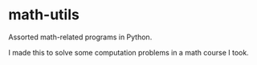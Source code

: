 # math-utils
Assorted math-related programs in Python.

I made this to solve some computation problems in a math course I took. 
